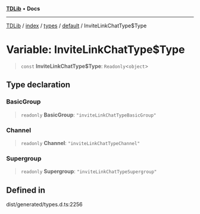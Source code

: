 [**TDLib**](../../../../../../README.md) • **Docs**

***

[TDLib](../../../../../../modules.md) / [index](../../../../../README.md) / [types](../../../README.md) / [default](../README.md) / InviteLinkChatType$Type

# Variable: InviteLinkChatType$Type

> `const` **InviteLinkChatType$Type**: `Readonly`\<`object`\>

## Type declaration

### BasicGroup

> `readonly` **BasicGroup**: `"inviteLinkChatTypeBasicGroup"`

### Channel

> `readonly` **Channel**: `"inviteLinkChatTypeChannel"`

### Supergroup

> `readonly` **Supergroup**: `"inviteLinkChatTypeSupergroup"`

## Defined in

dist/generated/types.d.ts:2256
